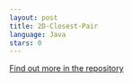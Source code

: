 ```yaml
---
layout: post
title: 2D-Closest-Pair
language: Java
stars: 0
---
```


[Find out more in the repository](https://github.com/TheManWhoLikesToCode/2D-Closest-Pair)
